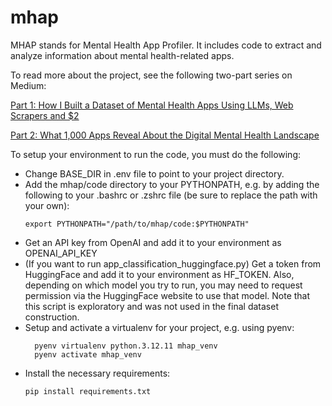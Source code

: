 # mhap
MHAP stands for Mental Health App Profiler. It includes code to extract and analyze information about mental health-related apps. 

To read more about the project, see the following two-part series on Medium:

[Part 1: How I Built a Dataset of Mental Health Apps Using LLMs, Web Scrapers and $2](https://medium.com/@rachelhodos/how-i-built-a-dataset-of-mental-health-apps-using-llms-web-scrapers-and-2-adb5bc4a5ed5)

[Part 2: What 1,000 Apps Reveal About the Digital Mental Health Landscape](https://medium.com/@rachelhodos/what-1-000-apps-reveal-about-the-digital-mental-health-landscape-1d6fe4297acd)

To setup your environment to run the code, you must do the following:
* Change BASE_DIR in .env file to point to your project directory.
* Add the mhap/code directory to your PYTHONPATH, e.g. by adding the following to your .bashrc or .zshrc file (be sure to replace the path with your own):
  ```
  export PYTHONPATH="/path/to/mhap/code:$PYTHONPATH"
  ```
* Get an API key from OpenAI and add it to your environment as OPENAI_API_KEY
* (If you want to run app_classification_huggingface.py) Get a token from HuggingFace and add it to your environment as HF_TOKEN. Also, depending on which model you try to run, you may need to request permission via the HuggingFace website to use that model. Note that this script is exploratory and was not used in the final dataset construction.
* Setup and activate a virtualenv for your project, e.g. using pyenv:
  ```
    pyenv virtualenv python.3.12.11 mhap_venv
    pyenv activate mhap_venv
  ```
* Install the necessary requirements:
  ```
  pip install requirements.txt
  ```
